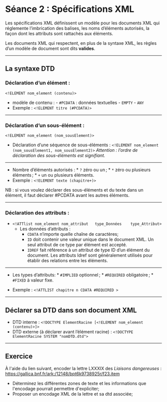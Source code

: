 # Séance 2 : Spécifications XML 

Les spécifications XML définissent un modèle pour les documents XML qui réglemente l’imbrication des balises, les noms d’éléments autorisés, la façon dont les attributs sont rattachés aux éléments.

Les documents XML qui respectent, en plus de la syntaxe XML, les règles d’un modèle de document sont dits **valides**.

----

## La syntaxe DTD

### Déclaration d’un élément : 
`<!ELEMENT nom_element (contenu)>`
- modèle de contenu :
		- `#PCDATA` : données textuelles
		- `EMPTY`
		- `ANY`
- Exemple : `<!ELEMENT titre (#PCDATA)>`
----

### Déclaration d’un sous-élément : 
`<!ELEMENT nom_element (nom_sousElement)>`
- Déclaration d’une séquence de sous-éléments : `<!ELEMENT nom_element (nom_sousElement1, nom_sousElement2)>` 
*Attention : l’ordre de déclaration des sous-éléments est signifiant.*

---

- Nombre d’éléments autorisés :
		* `?` zéro ou un ;
       * `*` zéro ou plusieurs éléments ;
       * `+` un ou plusieurs éléments.
- Exemple : `<!ELEMENT texte (chapitre+)>`

NB : si vous voulez déclarer des sous-éléments et du  texte dans un élément, il faut déclarer #PCDATA avant les autres éléments.

---      
       
### Déclaration des attributs : 
- `<!ATTlist nom_element nom_attribut	type_Données	type_Attribut>`
	- Les données d’attributs :
		* `CDATA` n’importe quelle chaîne de caractères;
		* `ID` doit contenir une valeur unique dans le document XML. Un seul attribut de ce type par élément est accepté.
		* `IDREF` fait référence à un attribut de type ID d’un élément du document. Les attributs Idref sont généralement utilisés pour établir des relations entre les éléments.
---
- Les types d’attributs: 
		* `#IMPLIED` optionnel ;
       * `#REQUIRED` obligatoire ;
       * `#FIXED` à valeur fixe.

- Exemple : `<!ATTLIST chapitre n CDATA #REQUIRED >`

----
## Déclarer sa DTD dans son document XML

- DTD interne : `<!DOCTYPE ElementRacine [<!ELEMENT nom_element (contenu)>]>`
- DTD externe (à déclarer avant l’élément racine) : 
`<!DOCTYPE ElementRacine SYSTEM "nomDTD.dtd">`       

---

## Exercice 

À l'aide du lien suivant, encoder la lettre LXXXIX des *Liaisons dangereuses* : https://gallica.bnf.fr/ark:/12148/bpt6k9738925r/f23.item 

- Déterminez les différentes zones de texte et les informations que l'encodage pourrait permettre d'expliciter;
- Proposer un encodage XML de la lettre et sa dtd associée;